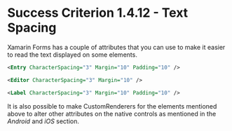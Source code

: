 # Success Criterion 1.4.12 - Text Spacing

Xamarin Forms has a couple of attributes that you can use to make it easier to read the text displayed on some elements.

```xml
<Entry CharacterSpacing="3" Margin="10" Padding="10" />
```

```xml
<Editor CharacterSpacing="3" Margin="10" />
```

```xml
<Label CharacterSpacing="3" Margin="10" Padding="10" />
```

It is also possible to make CustomRenderers for the elements mentioned above to alter other attributes on the native controls as mentioned in the *Android* and *iOS* section.

